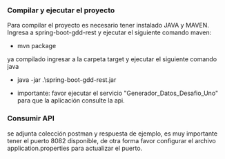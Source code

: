 ### Compilar y ejecutar el proyecto
Para compilar el proyecto es necesario tener instalado JAVA y MAVEN. Ingresa a spring-boot-gdd-rest y ejecutar el
siguiente comando maven:

* mvn package

ya compilado ingresar a la carpeta target y ejecutar el siguiente comando java
* java -jar .\spring-boot-gdd-rest.jar

* importante: favor ejecutar el servicio "Generador_Datos_Desafio_Uno" para que la aplicación consulte la api.

### Consumir API
se adjunta colección postman y respuesta de ejemplo, es muy importante tener el puerto 8082 disponible, de otra forma favor configurar el archivo application.properties para actualizar el puerto. 
